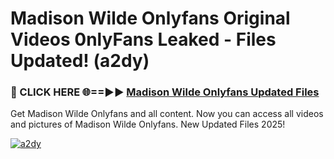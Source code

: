 # Madison Wilde Onlyfans Original Videos 0nlyFans Leaked - Files Updated! (a2dy)

<h3>🔴 CLICK HERE 🌐==►► <a href="https://tinyurl.com/2m67pmp6" rel="nofollow">Madison Wilde Onlyfans Updated Files</a></h3>

Get Madison Wilde Onlyfans and all content. Now you can access all videos and pictures of Madison Wilde Onlyfans. New Updated Files 2025!

[![a2dy](https://i.imgur.com/H4QAA4z.gif)](https://tinyurl.com/2m67pmp6)